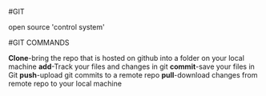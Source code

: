 #GIT

open source 'control system'

#GIT COMMANDS

**Clone**-bring the repo that is hosted on github into a folder on your local machine
**add**-Track your files and changes in git
**commit**-save your files in Git
**push**-upload git commits to a remote repo
**pull**-download changes from remote repo to your local machine